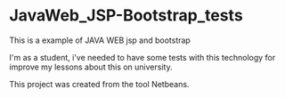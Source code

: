 # JavaWeb_JSP-Bootstrap_tests
This is a example of JAVA WEB jsp and bootstrap            

I'm as a student, i've needed to have some tests with this technology for improve my lessons about this on university.

This project was created from the tool Netbeans.
